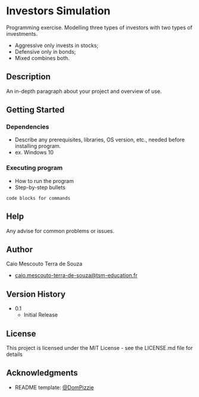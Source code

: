 # Investors Simulation

Programming exercise. Modelling three types of investors with two types of investments.

* Aggressive only invests in stocks;
* Defensive only in bonds;
* Mixed combines both.

## Description

An in-depth paragraph about your project and overview of use.

## Getting Started

### Dependencies

* Describe any prerequisites, libraries, OS version, etc., needed before installing program.
* ex. Windows 10

### Executing program

* How to run the program
* Step-by-step bullets
```
code blocks for commands
```

## Help

Any advise for common problems or issues.

## Author

Caio Mescouto Terra de Souza
* caio.mescouto-terra-de-souza@tsm-education.fr

## Version History

* 0.1
    * Initial Release

## License

This project is licensed under the MIT License - see the LICENSE.md file for details

## Acknowledgments

* README template: [@DomPizzie](https://gist.github.com/DomPizzie/7a5ff55ffa9081f2de27c315f5018afc)
